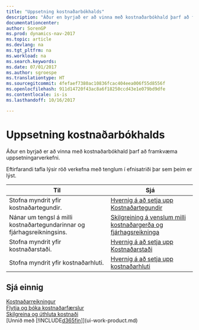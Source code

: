 ```yaml
---
title: "Uppsetning kostnaðarbókhalds"
description: "Áður en byrjað er að vinna með kostnaðarbókhald þarf að framkvæma uppsetningarverkefni."
documentationcenter: 
author: SorenGP
ms.prod: dynamics-nav-2017
ms.topic: article
ms.devlang: na
ms.tgt_pltfrm: na
ms.workload: na
ms.search.keywords: 
ms.date: 07/01/2017
ms.author: sgroespe
ms.translationtype: HT
ms.sourcegitcommit: 4fefaef7380ac10836fcac404eea006f55d8556f
ms.openlocfilehash: 911d14720f43ac8a6f18250ccd43e1e079bd9dfe
ms.contentlocale: is-is
ms.lasthandoff: 10/16/2017

---
```

# <a name="setting-up-cost-accounting"></a>Uppsetning kostnaðarbókhalds
Áður en byrjað er að vinna með kostnaðarbókhald þarf að framkvæma uppsetningarverkefni.  

 Eftirfarandi tafla lýsir röð verkefna með tenglum í efnisatriði þar sem þeim er lýst.

|Til|Sjá|  
|--------|---------|  
|Stofna myndrit yfir kostnaðartegundir.|[Hvernig á að setja upp Kostnaðartegundir](finance-how-to-set-up-cost-types.md)|  
|Nánar um tengsl á milli kostnaðartegundarinnar og fjárhagsreikningsins.|[Skilgreining á venslum milli kostnaðargerða og fjárhagsreikninga](finance-defining-the-relationship-between-cost-types-and-general-ledger-accounts.md)|  
|Stofna myndrit yfir kostnaðarstaði.|[Hvernig á að setja upp Kostnaðarstaði](finance-how-to-set-up-cost-centers.md)|  
|Stofna myndrit yfir kostnaðarhluti.|[Hvernig á að setja upp kostnaðarhluti](finance-how-to-set-up-cost-objects.md)|  

## <a name="see-also"></a>Sjá einnig  
[Kostnaðarreikningur](finance-manage-cost-accounting.md)  
[Flytja og bóka kostnaðarfærslur](finance-transfer-and-post-cost-entries.md)   
[Skilgreina og úthluta kostnaði](finance-define-and-allocate-costs.md)  
[Unnið með [!INCLUDE[d365fin](includes/d365fin_md.md)]](ui-work-product.md)

